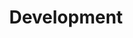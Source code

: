 ---
category: [development] #Category ID.
hue: var(--c-themeHueOrange) #Category hue. See note [1].
title: Development #Category title.
# description: Design is one of the most important aspects of the product. Have a look at our tips.
---